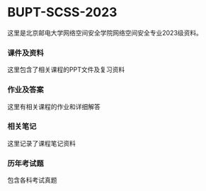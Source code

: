 # BUPT-SCSS-2023

这里是北京邮电大学网络空间安全学院网络空间安全专业2023级资料。

### 课件及资料
这里包含了相关课程的PPT文件及复习资料
### 作业及答案
这里有相关课程的作业和详细解答
### 相关笔记
这里记录了课程笔记资料
### 历年考试题
包含各科考试真题
